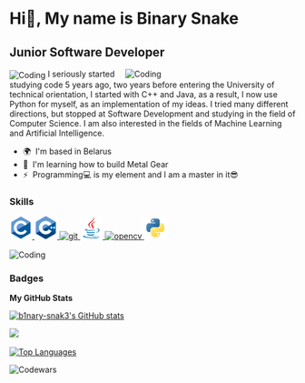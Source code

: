 Hi👋, My name is Binary Snake
====================================================================================================================================
Junior Software Developer
-------------------------

<img align="center" alt="Coding" width="400" src="https://media.tenor.com/j2jki0qR4hUAAAAC/matrix.gif">

<img align="right" alt="Coding" width="300" src="https://media.tenor.com/ijjz-HzDh_cAAAAM/matrix.gif">
I seriously started studying code 5 years ago, two years before entering the University of technical orientation, I started with C++ and Java, as a result, I now use Python for myself, as an implementation of my ideas. I tried many different directions, but stopped at Software Development and studying in the field of Computer Science. I am also interested in the fields of Machine Learning and Artificial Intelligence.

* 🌍  I'm based in Belarus
* 🧠  I'm learning how to build Metal Gear
* ⚡  Programming💻 is my element and I am a master in it😎

### Skills




<p align="left"> <a href="https://www.cprogramming.com/" target="_blank" rel="noreferrer"> <img src="https://raw.githubusercontent.com/devicons/devicon/master/icons/c/c-original.svg" alt="c" width="40" height="40"/> </a> <a href="https://www.w3schools.com/cpp/" target="_blank" rel="noreferrer"> <img src="https://raw.githubusercontent.com/devicons/devicon/master/icons/cplusplus/cplusplus-original.svg" alt="cplusplus" width="40" height="40"/> </a> <a href="https://git-scm.com/" target="_blank" rel="noreferrer"> <img src="https://www.vectorlogo.zone/logos/git-scm/git-scm-icon.svg" alt="git" width="40" height="40"/> </a> <a href="https://www.java.com" target="_blank" rel="noreferrer"> <img src="https://raw.githubusercontent.com/devicons/devicon/master/icons/java/java-original.svg" alt="java" width="40" height="40"/> </a> <a href="https://opencv.org/" target="_blank" rel="noreferrer"> <img src="https://www.vectorlogo.zone/logos/opencv/opencv-icon.svg" alt="opencv" width="40" height="40"/> </a> <a href="https://www.python.org" target="_blank" rel="noreferrer"> <img src="https://raw.githubusercontent.com/devicons/devicon/master/icons/python/python-original.svg" alt="python" width="40" height="40"/> </a> </p>





<img align="center" alt="Coding" width="600" src="https://64.media.tumblr.com/568d3e7a09e526859bfac355de0302aa/tumblr_mzzq9cAoAC1ql8t12o1_500.gifv">

### Badges

<b>My GitHub Stats</b>

<a href="http://www.github.com/b1nary-snak3"><img src="https://github-readme-stats.vercel.app/api?username=b1nary-snak3&show_icons=true&hide=&count_private=true&title_color=84cc16&text_color=ffffff&icon_color=84cc16&bg_color=1c1917&hide_border=true&show_icons=true" alt="b1nary-snak3's GitHub stats" /></a>

<a href="http://www.github.com/b1nary-snak3"><img src="https://github-readme-streak-stats.herokuapp.com/?user=b1nary-snak3&stroke=ffffff&background=1c1917&ring=84cc16&fire=84cc16&currStreakNum=ffffff&currStreakLabel=84cc16&sideNums=ffffff&sideLabels=ffffff&dates=ffffff&hide_border=true" /></a>

<a href="https://github.com/b1nary-snak3" align="left"><img src="https://github-readme-stats.vercel.app/api/top-langs/?username=b1nary-snak3&langs_count=10&title_color=84cc16&text_color=ffffff&icon_color=84cc16&bg_color=1c1917&hide_border=true&locale=en&custom_title=Top%20%Languages" alt="Top Languages" /></a>

![Codewars](https://github.r2v.ch/codewars?user=b1nary-snak3&stroke=%23BB432C)
